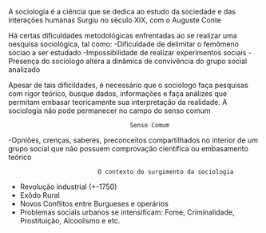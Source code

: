   A sociologia é a ciência que se dedica ao estudo da sociedade e das interações humanas
              Surgiu no século XIX, com o Auguste Conte

Há certas dificuldades metodológicas enfrentadas ao se realizar uma oesquisa sociológica, tal como:
                  -Dificuldade de delimitar o femômeno sociao a ser estudado
                  -Impossibilidade de realizar experimentos sociais
                  -Presença do sociologo altera a dinâmica de convivência do grupo social analizado

Apesar de tais dificildades, é necessário que o sociologo faça pesquisas com rigor teórico,
busque dados, informações e faça análizes que permitam embasar teoricamente sua interpretação da realidade.
        A sociologia não pode permanecer no campo do senso comum

                                      Senso Comum
-Opniões, crenças, saberes, preconceitos compartilhados no interior de um grupo social
                  que não possuem comprovação científica ou embasamento teórico

                             O contexto do surgimento da sociologia
 - Revolução industrial (+-1750)
 - Exôdo Rural
 - Novos Conflitos entre Burgueses e operários
 - Problemas sociais urbanos se intensificam: Fome, Criminalidade, Prostituição, Alcoolismo e etc.
